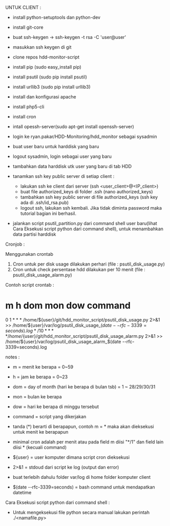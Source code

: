 UNTUK CLIENT :

- install python-setuptools dan python-dev
- install git-core
- buat ssh-keygen -> ssh-keygen -t rsa -C 'user@user'
- masukkan ssh keygen di git
- clone repos hdd-monitor-script
- install pip (sudo easy_install pip)
- install psutil (sudo pip install psutil)
- install urllib3 (sudo pip install urllib3)
- install dan konfigurasi apache
- install php5-cli
- install cron
- intall opessh-server(sudo apt-get install openssh-server)
- login ke ryan.pakar/HDD-Monitoring/hdd_monitor sebagai sysadmin
- buat user baru untuk harddisk yang baru
- logout sysadmin, login sebagai user yang baru
- tambahkan data harddisk utk user yang baru di tab HDD

- tanamkan ssh key public server di setiap client : 
	- lakukan ssh ke client dari server (ssh <user_client>@<IP_client>)
	- buat file authorized_keys di folder .ssh (nano authorized_keys)	
	- tambahkan ssh key public server di file authorized_keys (ssh key ada di .ssh/id_rsa.pub)
	- logout ssh, lakukan ssh kembali. Jika tidak diminta password maka tutorial bagian ini berhasil.



- jalankan script psutil_partition.py dari command shell user baru(lihat Cara Eksekusi script python dari command shell), untuk menambahkan data partisi harddisk




Cronjob : 

Menggunakan crontab

1. Cron untuk per disk usage dilakukan perhari (file : psutil_disk_usage.py)
2. Cron untuk check persentase hdd dilakukan per 10 menit (file : psutil_disk_usage_alarm.py)



Contoh script crontab :

# m h dom mon dow command
0 1 * * * /home/${user}/git/hdd_monitor_script/psutil_disk_usage.py 2>&1 >> /home/${user}/var/log/psutil_disk_usage_$(date --rfc-3339=seconds).log
*/10 * * * * /home/${user}/git/hdd_monitor_script/psutil_disk_usage_alarm.py 2>&1 >> /home/${user}/var/log/psutil_disk_usage_alarm_$(date --rfc-3339=seconds).log



notes : 
- m = menit ke berapa = 0~59 
- h = jam ke berapa = 0~23
- dom = day of month (hari ke berapa di bulan tsb) = 1 ~ 28/29/30/31
- mon = bulan ke berapa
- dow = hari ke berapa di minggu tersebut
- command = script yang dikerjakan

- tanda (*) berarti di berapapun, contoh m = * maka akan dieksekusi untuk menit ke berapapun

- minimal cron adalah per menit atau pada field m diisi "*/1" dan field lain diisi * (kecuali command)

- ${user} = user komputer dimana script cron dieksekusi

- 2>&1 = stdoud dari script ke log (output dan error)

- buat terlebih dahulu folder var/log di home folder komputer client

- $(date --rfc-3339=seconds) = bash command untuk mendapatkan datetime




Cara Eksekusi script python dari command shell : 

* Untuk mengeksekusi file python secara manual lakukan perintah
 ./<namafile.py>



